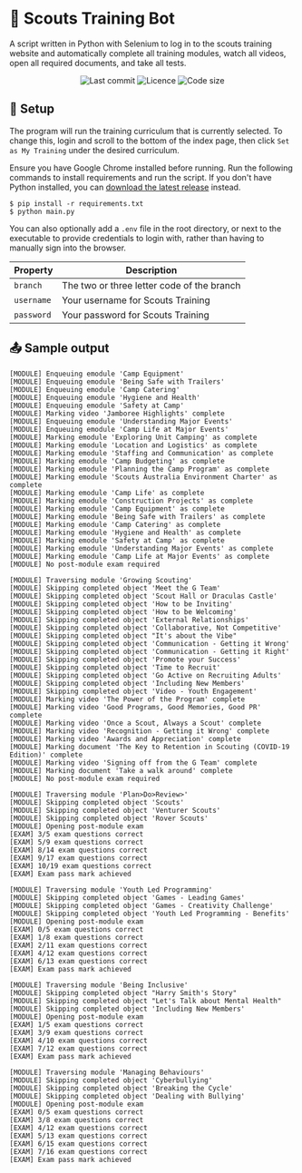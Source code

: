 # :robot: Scouts Training Bot
A script written in Python with Selenium to log in to the scouts training website and automatically complete all training modules, watch all videos, open all required documents, and take all tests.

<div align="center">
    <img src="https://img.shields.io/github/last-commit/aiden2480/scouts-training-bot?color=yellow" alt="Last commit" />
    <img src="https://img.shields.io/github/license/aiden2480/scouts-training-bot" alt="Licence" />
    <img src="https://img.shields.io/github/languages/code-size/aiden2480/scouts-training-bot" alt="Code size" />
</div>

## :key: Setup
The program will run the training curriculum that is currently selected. To change this, login and scroll to the bottom of the index page, then click `Set as My Training` under the desired curriculum.

Ensure you have Google Chrome installed before running. Run the following commands to install requirements and run the script. If you don't have Python installed, you can [download the latest release](https://github.com/aiden2480/scouts-training-bot/releases/latest) instead.

```
$ pip install -r requirements.txt
$ python main.py
```

You can also optionally add a `.env` file in the root directory, or next to the executable to provide credentials to login with, rather than having to manually sign into the browser. 

| Property   | Description                                |
|------------|--------------------------------------------|
| `branch`   | The two or three letter code of the branch |
| `username` | Your username for Scouts Training          |
| `password` | Your password for Scouts Training          |

## :outbox_tray: Sample output
```
[MODULE] Enqueuing emodule 'Camp Equipment'
[MODULE] Enqueuing emodule 'Being Safe with Trailers'
[MODULE] Enqueuing emodule 'Camp Catering'
[MODULE] Enqueuing emodule 'Hygiene and Health'
[MODULE] Enqueuing emodule 'Safety at Camp'
[MODULE] Marking video 'Jamboree Highlights' complete
[MODULE] Enqueuing emodule 'Understanding Major Events'
[MODULE] Enqueuing emodule 'Camp Life at Major Events'
[MODULE] Marking emodule 'Exploring Unit Camping' as complete
[MODULE] Marking emodule 'Location and Logistics' as complete
[MODULE] Marking emodule 'Staffing and Communication' as complete
[MODULE] Marking emodule 'Camp Budgeting' as complete
[MODULE] Marking emodule 'Planning the Camp Program' as complete
[MODULE] Marking emodule 'Scouts Australia Environment Charter' as complete
[MODULE] Marking emodule 'Camp Life' as complete
[MODULE] Marking emodule 'Construction Projects' as complete
[MODULE] Marking emodule 'Camp Equipment' as complete
[MODULE] Marking emodule 'Being Safe with Trailers' as complete
[MODULE] Marking emodule 'Camp Catering' as complete
[MODULE] Marking emodule 'Hygiene and Health' as complete
[MODULE] Marking emodule 'Safety at Camp' as complete
[MODULE] Marking emodule 'Understanding Major Events' as complete
[MODULE] Marking emodule 'Camp Life at Major Events' as complete
[MODULE] No post-module exam required

[MODULE] Traversing module 'Growing Scouting'
[MODULE] Skipping completed object 'Meet the G Team'
[MODULE] Skipping completed object 'Scout Hall or Draculas Castle'
[MODULE] Skipping completed object 'How to be Inviting'
[MODULE] Skipping completed object 'How to be Welcoming'
[MODULE] Skipping completed object 'External Relationships'
[MODULE] Skipping completed object 'Collaborative, Not Competitive'
[MODULE] Skipping completed object "It's about the Vibe"
[MODULE] Skipping completed object 'Communication - Getting it Wrong'
[MODULE] Skipping completed object 'Communication - Getting it Right'
[MODULE] Skipping completed object 'Promote your Success'
[MODULE] Skipping completed object 'Time to Recruit'
[MODULE] Skipping completed object 'Go Active on Recruiting Adults'
[MODULE] Skipping completed object 'Including New Members'
[MODULE] Skipping completed object 'Video - Youth Engagement'
[MODULE] Marking video 'The Power of the Program' complete
[MODULE] Marking video 'Good Programs, Good Memories, Good PR' complete
[MODULE] Marking video 'Once a Scout, Always a Scout' complete
[MODULE] Marking video 'Recognition - Getting it Wrong' complete
[MODULE] Marking video 'Awards and Appreciation' complete
[MODULE] Marking document 'The Key to Retention in Scouting (COVID-19 Edition)' complete
[MODULE] Marking video 'Signing off from the G Team' complete
[MODULE] Marking document 'Take a walk around' complete
[MODULE] No post-module exam required

[MODULE] Traversing module 'Plan>Do>Review>'
[MODULE] Skipping completed object 'Scouts'
[MODULE] Skipping completed object 'Venturer Scouts'
[MODULE] Skipping completed object 'Rover Scouts'
[MODULE] Opening post-module exam
[EXAM] 3/5 exam questions correct
[EXAM] 5/9 exam questions correct
[EXAM] 8/14 exam questions correct
[EXAM] 9/17 exam questions correct
[EXAM] 10/19 exam questions correct
[EXAM] Exam pass mark achieved

[MODULE] Traversing module 'Youth Led Programming'
[MODULE] Skipping completed object 'Games - Leading Games'
[MODULE] Skipping completed object 'Games - Creativity Challenge'
[MODULE] Skipping completed object 'Youth Led Programming - Benefits'
[MODULE] Opening post-module exam
[EXAM] 0/5 exam questions correct
[EXAM] 1/8 exam questions correct
[EXAM] 2/11 exam questions correct
[EXAM] 4/12 exam questions correct
[EXAM] 6/13 exam questions correct
[EXAM] Exam pass mark achieved

[MODULE] Traversing module 'Being Inclusive'
[MODULE] Skipping completed object "Harry Smith's Story"
[MODULE] Skipping completed object "Let's Talk about Mental Health"
[MODULE] Skipping completed object 'Including New Members'
[MODULE] Opening post-module exam
[EXAM] 1/5 exam questions correct
[EXAM] 3/9 exam questions correct
[EXAM] 4/10 exam questions correct
[EXAM] 7/12 exam questions correct
[EXAM] Exam pass mark achieved

[MODULE] Traversing module 'Managing Behaviours'
[MODULE] Skipping completed object 'Cyberbullying'
[MODULE] Skipping completed object 'Breaking the Cycle'
[MODULE] Skipping completed object 'Dealing with Bullying'
[MODULE] Opening post-module exam
[EXAM] 0/5 exam questions correct
[EXAM] 3/8 exam questions correct
[EXAM] 4/12 exam questions correct
[EXAM] 5/13 exam questions correct
[EXAM] 6/15 exam questions correct
[EXAM] 7/16 exam questions correct
[EXAM] Exam pass mark achieved
```
